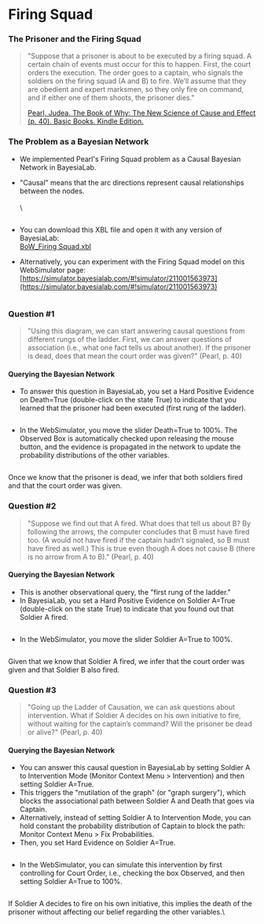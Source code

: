 # Firing Squad

### The Prisoner and the Firing Squad

> "Suppose that a prisoner is about to be executed by a firing squad. A certain chain of events must occur for this to happen. First, the court orders the execution. The order goes to a captain, who signals the soldiers on the firing squad (A and B) to fire. We’ll assume that they are obedient and expert marksmen, so they only fire on command, and if either one of them shoots, the prisoner dies."
>
> [Pearl, Judea. The Book of Why: The New Science of Cause and Effect (p. 40). Basic Books. Kindle Edition.](https://amzn.to/322imYl)

### The Problem as a Bayesian Network&#x20;

* We implemented Pearl's Firing Squad problem as a Causal Bayesian Network in BayesiaLab.
*   "Causal" means that the arc directions represent causal relationships between the nodes. \
    \
    \


    <figure><img src="https://bayesia.clickhelp.co/resources/Storage/bayesialab-knowledge-hub/webinars-seminars-examples/The-Book-of-Why/Firing-Squad/FiringSquad0.svg" alt=""><figcaption></figcaption></figure>
* You can download this XBL file and open it with any version of BayesiaLab: \
  [BoW\_Firing Squad.xbl](https://res.cloudinary.com/dvr3obmlj/raw/upload/v1692033543/BoW\_Firing\_Squad\_xgeqi4.xbl)
* Alternatively, you can experiment with the Firing Squad model on this WebSimulator page: [https://simulator.bayesialab.com/#!simulator/211001563973](https://simulator.bayesialab.com/#!simulator/211001563973)

<figure><img src="https://res.cloudinary.com/dvr3obmlj/image/upload/v1692035552/FiringSquadWebSimulator_dhvo2t.png" alt=""><figcaption></figcaption></figure>

### Question #1&#x20;

> "Using this diagram, we can start answering causal questions from different rungs of the ladder. First, we can answer questions of association (i.e., what one fact tells us about another). If the prisoner is dead, does that mean the court order was given?" (Pearl, p. 40)

#### Querying the Bayesian Network&#x20;

* To answer this question in BayesiaLab, you set a Hard Positive Evidence on Death=True (double-click on the state True) to indicate that you learned that the prisoner had been executed (first rung of the ladder).

<figure><img src="https://res.cloudinary.com/dvr3obmlj/image/upload/v1692033853/FiringSquad1_mlzgb6.svg" alt=""><figcaption></figcaption></figure>

* In the WebSimulator, you move the slider Death=True to 100%. The Observed Box is automatically checked upon releasing the mouse button, and the evidence is propagated in the network to update the probability distributions of the other variables.

<figure><img src="https://res.cloudinary.com/dvr3obmlj/image/upload/v1692035597/WebSimulatorDeathTrue_g5jyjb.gif" alt=""><figcaption></figcaption></figure>

Once we know that the prisoner is dead, we infer that both soldiers fired and that the court order was given.&#x20;

### Question #2&#x20;

> "Suppose we find out that A fired. What does that tell us about B? By following the arrows, the computer concludes that B must have fired too. (A would not have fired if the captain hadn’t signaled, so B must have fired as well.) This is true even though A does not cause B (there is no arrow from A to B)." (Pearl, p. 40)

#### Querying the Bayesian Network&#x20;

* This is another observational query, the "first rung of the ladder."
* In BayesiaLab, you set a Hard Positive Evidence on Soldier A=True (double-click on the state True) to indicate that you found out that Soldier A fired.

<figure><img src="https://res.cloudinary.com/dvr3obmlj/image/upload/v1692034097/FiringSquad2_vlpow5.svg" alt=""><figcaption></figcaption></figure>

* In the WebSimulator, you move the slider Soldier A=True to 100%.

<figure><img src="https://res.cloudinary.com/dvr3obmlj/image/upload/v1692035630/WebSimulatorSoldierATrue_ogouj0.gif" alt=""><figcaption></figcaption></figure>

Given that we know that Soldier A fired, we infer that the court order was given and that Soldier B also fired.

### Question #3&#x20;

> "Going up the Ladder of Causation, we can ask questions about intervention. What if Soldier A decides on his own initiative to fire, without waiting for the captain’s command? Will the prisoner be dead or alive?" (Pearl, p. 40)&#x20;

#### Querying the Bayesian Network&#x20;

* You can answer this causal question in BayesiaLab by setting Soldier A to Intervention Mode (Monitor Context Menu > Intervention) and then setting Soldier A=True.
* This triggers the "mutilation of the graph" (or "graph surgery"), which blocks the associational path between Soldier A and Death that goes via Captain.
* Alternatively, instead of setting Soldier A to Intervention Mode, you can hold constant the probability distribution of Captain to block the path: Monitor Context Menu > Fix Probabilities.
* Then, you set Hard Evidence on Soldier A=True.

<figure><img src="https://res.cloudinary.com/dvr3obmlj/image/upload/v1692034231/FiringSquad3_z09d1m.svg" alt=""><figcaption></figcaption></figure>

* In the WebSimulator, you can simulate this intervention by first controlling for Court Order, i.e., checking the box Observed, and then setting Soldier A=True to 100%.

<figure><img src="https://bayesia.clickhelp.co/resources/Storage/bayesialab-knowledge-hub/webinars-seminars-examples/The-Book-of-Why/Firing-Squad/WebSimulatorSoldierAIntervention.gif" alt=""><figcaption></figcaption></figure>

If Soldier A decides to fire on his own initiative, this implies the death of the prisoner without affecting our belief regarding the other variables.\
